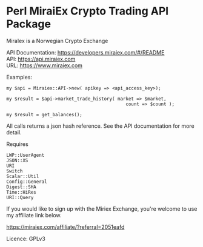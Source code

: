 # Perl MiraiEx Crypto Trading API Package
 
MiraIex is a Norwegian Crypto Exchange  

API Documentation: https://developers.miraiex.com/#/README  
API: https://api.miraiex.com   
URL: https://www.miraiex.com  


Examples:
```
my $api = Miraiex::API->new( apikey => <api_access_key>);

my $result = $api->market_trade_history( market => $market,
                                            count => $count );
                                            
my $result = get_balances();
```

All calls returns a json hash reference.  See the API documentation for 
more detail.

Requires

```
LWP::UserAgent
JSON::XS
URI
Switch
Scalar::Util
Config::General
Digest::SHA
Time::HiRes
URI::Query
```

If you would like to sign up with the Miriex Exchange, you're welcome to use my
affiliate link below.  

https://miraiex.com/affiliate/?referral=2051eafd  


Licence: GPLv3


